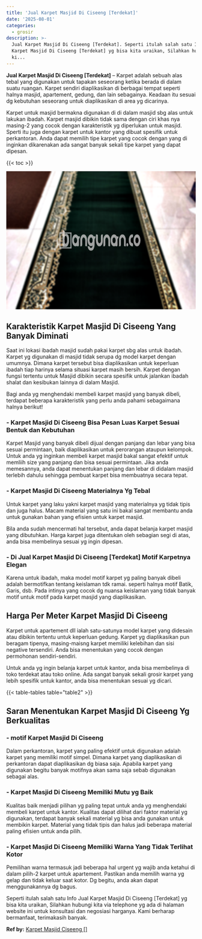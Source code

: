 ```yaml
---
title: 'Jual Karpet Masjid Di Ciseeng [Terdekat]'
date: '2025-08-01'
categories:
  - grosir
description: >-
  Jual Karpet Masjid Di Ciseeng [Terdekat]. Seperti itulah salah satu Info Jual
  Karpet Masjid Di Ciseeng [Terdekat] yg bisa kita uraikan, Silahkan hubungi
  ki...
---
```


**Jual Karpet Masjid Di Ciseeng \[Terdekat\]** – Karpet adalah sebuah alas tebal yang digunakan untuk tapakan seseorang ketika berada di dalam suatu ruangan. Karpet sendiri diaplikasikan di berbagai tempat seperti halnya masjid, apartement, gedung, dan lain sebagainya. Keadaan itu sesuai dg kebutuhan seseorang untuk diaplikasikan di area yg dicarinya.

Karpet untuk masjid bermakna digunakan di di dalam masjid sbg alas untuk lakukan ibadah. Karpet masjid dibikin tidak sama dengan ciri khas nya masing-2 yang cocok dengan karakteristik yg diperlukan untuk masjid. Sperti itu juga dengan karpet untuk kantor yang dibuat spesifik untuk perkantoran. Anda dapat memilih tipe karpet yang cocok dengan yang di inginkan dikarenakan ada sangat banyak sekali tipe karpet yang dapat dipesan.

{{< toc >}}

![Jual Karpet Masjid Di Ciseeng [Terdekat]](/images/grosir-karpet-murah-77.png)

## Karakteristik Karpet Masjid Di Ciseeng Yang Banyak Diminati

Saat ini lokasi ibadah masjid sudah pakai karpet sbg alas untuk ibadah. Karpet yg digunakan di masjid tidak serupa dg model karpet dengan umumnya. Dimana karpet tersebut bisa diaplikasikan untuk keperluan ibadah tiap harinya selama situasi karpet masih bersih. Karpet dengan fungsi tertentu untuk Masjid dibikin secara spesifik untuk jalankan ibadah shalat dan kesibukan lainnya di dalam Masjid.

Bagi anda yg menghendaki membeli karpet masjid yang banyak dibeli, terdapat beberapa karakteristik yang perlu anda pahami sebagaimana halnya berikut!

### \- Karpet Masjid Di Ciseeng Bisa Pesan Luas Karpet Sesuai Bentuk dan Kebutuhan

Karpet Masjid yang banyak dibeli dijual dengan panjang dan lebar yang bisa sesuai permintaan, baik diaplikasikan untuk perorangan ataupun kelompok. Untuk anda yg inginkan membeli karpet masjid bakal sangat efektif untuk memliih size yang panjang dan bisa sesuai permintaan. Jika anda memesannya, anda dapat menentukan panjang dan lebar di didalam masjid terlebih dahulu sehingga pembuat karpet bisa membuatnya secara tepat.

### \- Karpet Masjid Di Ciseeng Materialnya Yg Tebal

Untuk karpet yang laku yakni karpet masjid yang materialnya yg tidak tipis dan juga halus. Macam material yang satu ini bakal sangat membantu anda untuk gunakan bahan yang efisien untuk karpet masjid.

Bila anda sudah mencermati hal tersebut, anda dapat belanja karpet masjid yang dibutuhkan. Harga karpet juga ditentukan oleh sebagian segi di atas, anda bisa membelinya sesuai yg ingin dipesan.

### \- Di Jual Karpet Masjid Di Ciseeng \[Terdekat\] Motif Karpetnya Elegan

Karena untuk ibadah, maka model motif karpet yg paling banyak dibeli adalah bermotifkan tentang keislaman tdk ramai. seperti halnya motif Batik, Garis, dsb. Pada intinya yang cocok dg nuansa keislaman yang tidak banyak motif untuk motif pada karpet masjid yang diaplikasikan.

## Harga Per Meter Karpet Masjid Di Ciseeng

Karpet untuk apartement dll ialah satu-satunya model karpet yang didesain atau dibikin tertentu untuk keperluan gedung. Karpet yg diaplikasikan pun beragam tipenya, masing-maisng karpet memiliki kelebihan dan sisi negative tersendiri. Anda bisa menentukan yang cocok dengan permohonan sendiri-sendiri.

Untuk anda yg ingin belanja karpet untuk kantor, anda bisa membelinya di toko terdekat atau toko online. Ada sangat banyak sekali grosir karpet yang lebih spesifik untuk kantor, anda bisa menentukan sesuai yg dicari.

{{< table-tables table="table2" >}}

## Saran Menentukan Karpet Masjid Di Ciseeng Yg Berkualitas

### \- motif Karpet Masjid Di Ciseeng

Dalam perkantoran, karpet yang paling efektif untuk digunakan adalah karpet yang memiliki motif simpel. Dimana karpet yang diaplikasikan di perkantoran dapat diaplikasikan dg biasa saja. Apabila karpet yang digunakan begitu banyak motifnya akan sama saja sebab digunakan sebagai alas.

### \- Karpet Masjid Di Ciseeng Memiliki Mutu yg Baik

Kualitas baik menjadi pilihan yg paling tepat untuk anda yg menghendaki membeli karpet untuk kantor. Kualitas dapat dilihat dari faktor material yg digunakan, terdapat banyak sekali material yg bisa anda gunakan untuk membikin karpet. Material yang tidak tipis dan halus jadi beberapa material paling efisien untuk anda pilih.

### \- Karpet Masjid Di Ciseeng Memiliki Warna Yang Tidak Terlihat Kotor

Pemilihan warna termasuk jadi beberapa hal urgent yg wajib anda ketahui di dalam pilih-2 karpet untuk apartement. Pastikan anda memilih warna yg gelap dan tidak keluar saat kotor. Dg begitu, anda akan dapat menggunakannya dg bagus.

Seperti itulah salah satu Info Jual Karpet Masjid Di Ciseeng \[Terdekat\] yg bisa kita uraikan, Silahkan hubungi kita via telephone yg ada di halaman website ini untuk konsultasi dan negosiasi harganya. Kami berharap bermanfaat, terimakasih banyak.

**Ref by:**  [Karpet Masjid Ciseeng []](https://id.wikipedia.org/wiki/Karpet)
